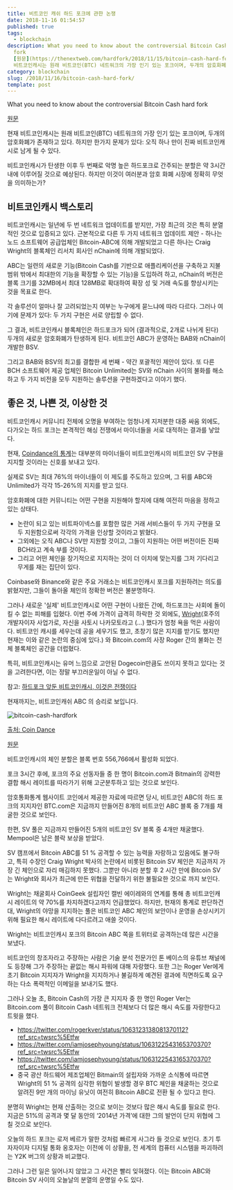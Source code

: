 ```yaml
---
title: 비트코인 캐쉬 하드 포크에 관한 논쟁
date: 2018-11-16 01:54:57
published: true
tags:
  - blockchain
description: What you need to know about the controversial Bitcoin Cash hard
  fork
  [원문](https://thenextweb.com/hardfork/2018/11/15/bitcoin-cash-hard-fork/)  현재
  비트코인캐시는 원래 비트코인(BTC) 네트워크의 가장 인기 있는 포크이며, 두개의 암호화폐가 존...
category: blockchain
slug: /2018/11/16/bitcoin-cash-hard-fork/
template: post
---
```


What you need to know about the controversial Bitcoin Cash hard fork

[원문](https://thenextweb.com/hardfork/2018/11/15/bitcoin-cash-hard-fork/)

현재 비트코인캐시는 원래 비트코인(BTC) 네트워크의 가장 인기 있는 포크이며, 두개의 암호화폐가 존재하고 있다. 하지만 한가지 문제가 있다: 오직 하나 만이 진짜 비트코인캐시로 남게 될 수 있다.

비트코인캐시가 탄생한 이후 두 번째로 악명 높은 하드포크로 간주되는 분할은 약 3시간 내에 이루어질 것으로 예상된다. 하지만 이것이 여러분과 암호 화폐 시장에 정확히 무엇을 의미하는가?

## 비트코인캐시 백스토리

비트코인캐시는 일년에 두 번 네트워크 업데이트를 받지만, 가장 최근의 것은 특히 분열적인 것으로 입증되고 있다. 근본적으로 다른 두 가지 네트워크 업데이트 제안 - 하나는 노드 소프트웨어 공급업체인 Bitcoin-ABC에 의해 개발되었고 다른 하나는 Craig Wright의 블록체인 리서치 회사인 nChain에 의해 개발되었다.

ABC는 일련의 새로운 기능(Bitcoin Cash를 기반으로 애플리케이션을 구축하고 지불 범위 밖에서 최대한의 기능을 확장할 수 있는 기능)을 도입하려 하고, nChain의 버전은 블록 크기를 32MB에서 최대 128MB로 확대하여 확장 성 및 거래 속도를 향상시키는 것을 목표로 한다.

각 솔루션이 얼마나 잘 고려되었는지 여부는 누구에게 묻느냐에 따라 다르다. 그러나 여기에 문제가 있다: 두 가지 구현은 서로 양립할 수 없다.

그 결과, 비트코인캐시 블록체인은 하드포크가 되어 (결과적으로, 2개로 나뉘게 된다) 두개의 새로운 암호화폐가 탄생하게 된다. 비트코인 ABC가 운영하는 BAB와 nChain이 개발한 BSV.

그리고 BAB와 BSV의 최고를 결합한 세 번째 - 약간 포괄적인 제안이 있다. 또 다른 BCH 소프트웨어 제공 업체인 Bitcoin Unlimited는 SV와 nChain 사이의 불화를 해소하고 두 가지 비전을 모두 지원하는 솔루션을 구현하겠다고 이야기 했다.

## 좋은 것, 나쁜 것, 이상한 것

비트코인캐시 커뮤니티 전체에 오명을 부여하는 엄청나게 지저분한 대중 싸움 외에도, 다가오는 하드 포크는 본격적인 해싱 전쟁에서 마이너들을 서로 대적하는 결과를 낳았다.

현재, [Coindance의 통계](https://cash.coin.dance/)는 대부분의 마이너들이 비트코인캐시의 비트코인 SV 구현을 지지할 것이라는 신호를 보내고 있다.

실제로 SV는 최대 76%의 마이너들이 이 제도를 주도하고 있으며, 그 뒤를 ABC와 Unlimited가 각각 15-26%의 지지를 받고 있다.

암호화폐에 대한 커뮤니티는 어떤 구현을 지원해야 할지에 대해 여전히 마음을 정하고 있는 상태다.

- 논란이 되고 있는 비트파이넥스를 포함한 많은 거래 서비스들이 두 가지 구현을 모두 지원함으로써 각각의 가격을 인상할 것이라고 밝혔다.
- 그외에는 오직 ABC나 SV만 지원할 것이고, 그들이 지원하는 어떤 버전이든 진짜 BCH라고 계속 부를 것이다.
- 그리고 어떤 체인을 장기적으로 지지하는 것이 더 이치에 맞는지를 그저 기다리고 무게를 재는 집단이 있다.

Coinbase와 Binance와 같은 주요 거래소는 비트코인캐시 포크를 지원하려는 의도를 밝혔지만, 그들이 돌아올 체인의 정확한 버전은 불분명하다.

그러나 새로운 '실제' 비트코인캐시로 어떤 구현이 나왔든 간에, 하드포크는 사회에 돌이킬 수 없는 피해를 입혔다. 이번 주에 가격이 급격히 하락한 것 외에도, [Wright](https://en.wikipedia.org/wiki/Craig_Steven_Wright)(호주의 개발자이자 사업가로, 자신을 사토시 나카모토라고 (...) 했다가 엄청 욕을 먹은 사람이다. 비트코인 캐시를 세우는데 공을 세우기도 했고, 초창기 많은 지지를 받기도 했지만 현재는 이와 같은 논란의 중심에 있다.) 와 Bitcoin.com의 사장 Roger 간의 불화는 전체 블록체인 공간을 더럽혔다.

특히, 비트코인캐시는 유머 느낌으로 고안된 Dogecoin만큼도 쓰이지 못하고 있다는 것을 고려한다면, 이는 정말 부끄러운일이 아닐 수 없다.

참고: [하드포크 앞둔 비트코인캐시, 이것은 전쟁이다](https://www.coindeskkorea.com/%ED%95%98%EB%93%9C%ED%8F%AC%ED%81%AC-%EC%95%9E%EB%91%94-%EB%B9%84%ED%8A%B8%EC%BD%94%EC%9D%B8%EC%BA%90%EC%8B%9C-%EC%9D%B4%EA%B2%83%EC%9D%80-%EC%A0%84%EC%9F%81%EC%9D%B4%EB%8B%A4/)

현재까지는, 비트코인캐쉬 ABC 의 승리로 보입니다.

![bitcoin-cash-hardfork](../images/bitcoin-cash-hardfork.png)

[출처: Coin Dance](https://cash.coin.dance/blocks/hashrate)

[원문](https://www.newsbtc.com/2018/11/15/bitcoin-cash-war-begins-hash-power-of-bch-increasing-rapidly/)

비트코인캐시의 체인 분할은 블록 번호 556,766에서 활성화 되었다.

포크 3시간 후에, 포크의 주요 선동자들 중 한 명이 Bitcoin.com과 Bitmain의 강력한 결합 해시 레이트를 따라가기 위해 고군분투하고 있는 것으로 보인다.

암호통화통계 웹사이트 코인에서 제공한 자료에 따르면 당시, 비트코인 ABC의 하드 포크의 지지자인 BTC.com은 지금까지 만들어진 8개의 비트코인 ABC 블록 중 7개를 채굴한 것으로 보인다.

한편, SV 풀은 지금까지 만들어진 5개의 비트코인 SV 블록 중 4개만 채굴했다. Mempool은 남은 블락 보상을 받았다.

SV 캠프에서 Bitcoin ABC를 51 % 공격할 수 있는 능력을 자랑하고 있음에도 불구하고, 특히 수장인 Craig Wright 박사의 논란에서 비롯된 Bitcoin SV 체인은 지금까지 가장 긴 체인으로 자리 매김하지 못했다. 그뿐만 아니라 분할 후 2 시간 만에 Bitcoin SV는 Wright와 회사가 최근에 만든 위협을 전달하기 위한 불필요한 것으로 까지 보인다.

Wright는 채굴회사 CoinGeek 설립자인 캘빈 에이레와의 연계를 통해 총 비트코인캐시 레이트의 약 70%를 차지하겠다고까지 언급했었다. 하지만, 현재의 통계로 판단하건대, Wright의 야망을 지지하는 풀은 비트코인 ABC 체인의 보안이나 운영을 손상시키기 위해 필요한 해시 레이트에 다다르려고 애쓸 것이다.

Wright는 비트코인캐시 포크의 Bitcoin ABC 쪽을 트위터로 공격하는데 많은 시간을 보냈다.

비트코인의 창조자라고 주장하는 사람은 기술 분석 전문가인 톤 베이스의 유튜브 채널에도 등장해 그가 주장하는 끝없는 해시 파워에 대해 자랑했다. 또한 그는 Roger Ver에게 초기 Bitcoin 지지자가 Wright을 지지하거나 불길하게 예견된 결과에 직면하도록 요구하는 다소 폭력적인 이메일을 보내기도 했다.

그러나 오늘 초, Bitcoin Cash의 가장 큰 지지자 중 한 명인 Roger Ver는 Bitcoin.com 풀이 Bitcoin Cash 네트워크 전체보다 더 많은 해시 속도를 자랑한다고 트윗을 했다.

- https://twitter.com/rogerkver/status/1063123138081370112?ref_src=twsrc%5Etfw
- https://twitter.com/iamjosephyoung/status/1063122543165370370?ref_src=twsrc%5Etfw
- https://twitter.com/iamjosephyoung/status/1063122543165370370?ref_src=twsrc%5Etfw
- 중국 광산 하드웨어 제조업체인 Bitmain의 설립자와 가까운 소식통에 따르면 Wright의 51 % 공격의 심각한 위협이 발생할 경우 BTC 체인을 채굴하는 것으로 알려진 9만 개의 마이닝 유닛이 여전히 Bitcoin ABC로 전환 될 수 있다고 한다.

분명히 Wright는 현재 산출하는 것으로 보이는 것보다 많은 해시 속도를 필요로 한다. 지금은 51%의 공격과 몇 달 동안의 ‘2014년 가격’에 대한 그의 발언이 단지 위협에 그칠 것으로 보인다.

오늘의 하드 포크는 로저 베르가 말한 것처럼 빠르게 사그라 들 것으로 보인다. 초기 투자자이자 디지털 통화 옹호자는 이전에 이 상황을, 전 세계의 컴퓨터 시스템을 파괴하려는 Y2K 버그의 상황과 비교했다.

그러나 그런 일은 일어나지 않았고 그 사건은 빨리 잊혀졌다. 이는 Bitcoin ABC와 Bitcoin SV 사이의 오늘날의 분열의 운명일 수도 있다.
